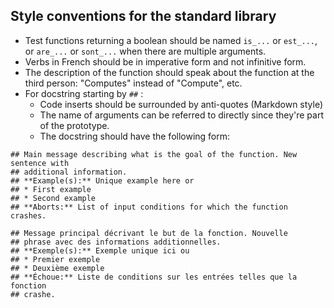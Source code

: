 ## Style conventions for the standard library

* Test functions returning a boolean should be named `is_...` or `est_...`,
  or `are_...` or `sont_...` when there are multiple arguments.
* Verbs in French should be in imperative form and not infinitive form.
* The description of the function should speak about the function at the third
  person: "Computes" instead of "Compute", etc.
* For docstring starting by `##` :
    * Code inserts should be surrounded by anti-quotes (Markdown style)
    * The name of arguments can be referred to directly since they're part of
      the prototype.
    * The docstring should have the following form:

```text
## Main message describing what is the goal of the function. New sentence with
## additional information.
## **Example(s):** Unique example here or
## * First example
## * Second example
## **Aborts:** List of input conditions for which the function crashes.
```

```text
## Message principal décrivant le but de la fonction. Nouvelle
## phrase avec des informations additionnelles.
## **Exemple(s):** Exemple unique ici ou
## * Premier exemple
## * Deuxième exemple
## **Échoue:** Liste de conditions sur les entrées telles que la fonction
## crashe.
```
